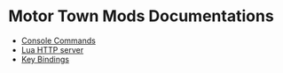 # Motor Town Mods Documentations

* [Console Commands](./ConsoleCommands.md)
* [Lua HTTP server](./LuaHttpServer.md)
* [Key Bindings](./KeyBinds.md)
